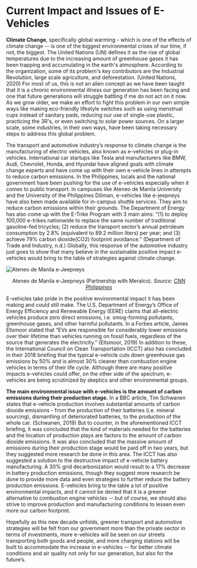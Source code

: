 # Current Impact and Issues of E-Vehicles
**Climate Change**, specifically global warming - which is one of the effects of climate change -- is one of the biggest environmental crises of our time, if not, the biggest. The United Nations (UN) defines it as the rise of global temperatures due to the increasing amount of greenhouse gases it has been trapping and accumulating in the earth's atmosphere. According to the organization, some of its problem's key contributors are the Industrial Revolution, large scale agriculture, and deforestation. (United Nations, 2020) For most of us, this is not an alien concept as we have been taught that it is a chronic environmental illness our generation has been facing and one that future generations will struggle battling if me do not act on it now. As we grow older, we make an effort to fight this problem in our own simple ways like making eco-friendly lifestyle switches such as using menstrual cups instead of sanitary pads, reducing our use of single-use plastic, practicing the 3R's, or even switching to solar power sources. On a larger scale, some industries, in their own ways, have been taking necessary steps to address this global problem. 

The transport and automotive industry’s response to climate change is the manufacturing of electric vehicles, also known as e-vehicles or plug-in vehicles. International car startups like Tesla and manufacturers like BMW, Audi, Chevrolet, Honda, and Hyundai have aligned goals with climate change experts and have come up with their own e-vehicle lines in attempts to reduce carbon emissions. In the Philippines, locals and the national government have been pushing for the use of e-vehicles especially when it comes to public transport. In campuses like Ateneo de Manila University and the University of the Philippines Diliman, e-vehicles like e-jeepneys have also been made available for in-campus shuttle services. They aim to reduce carbon emissions within their grounds. The Department of Energy has also come up with the E-Trike Program with 3 main aims: “(1) to deploy 100,000 e-trikes nationwide to replace the same number of traditional gasoline-fed tricycles; (2) reduce the transport sector’s annual petroleum consumption by 2.8% (equivalent to 89.2 million liters) per year; and (3) achieve 79% carbon dioxide(CO2) footprint avoidance.” (Department of Trade and Industry, n.d.) Globally, this response of the automotive industry just goes to show that many believe in the sustainable positive impact e-vehicles would bring to the table of strategies against climate change. 

![Ateneo de Manila e-Jeepneys](https://cnnphilippines.com/.imaging/mte/demo-cnn-new/750x450/dam/cnn/2018/12/6/Ateneo-de-Manila-e-jeeps.png/jcr:content/Ateneo%20de%20Manila%20e-jeeps.png")
<p align="center">Ateneo de Manila e-Jeepneys (Partnership with Meralco). <em>Source: <a href="https://cnnphilippines.com/lifestyle/2018/12/6/ateneo-manila-operates-ejeeps.html">CNN Philippines</a></em></p>

E-vehicles take pride in the positive environmental impact it has been making and could still make. The U.S. Department of Energy’s Office of Energy Efficiency and Renewable Energy (EERE) claims that all-electric vehicles produce zero direct emissions, i.e. smog-forming pollutants, greenhouse gases, and other harmful pollutants. In a Forbes article, James Ellsmoor stated that “EVs are responsible for considerably lower emissions over their lifetime than vehicles running on fossil fuels, regardless of the source that generates the electricity.” (Ellsmoor, 2019) In addition to these, the International Council on Clean Transportation (ICCT) also has concluded in their 2018 briefing that the typical e-vehicle cuts down greenhouse gas emissions by 50% and is almost 30% cleaner than combustion engine vehicles in terms of their life cycle. Although there are many positive impacts e-vehicles could offer, on the other side of the spectrum, e-vehicles are being scrutinized by skeptics and other environmental groups.

**The main environmental issue with e-vehicles is the amount of carbon emissions during their production stage.** In a BBC article, Tim Schwanen states that e-vehicle production involves substantial amounts of carbon dioxide emissions - from the production of their batteries (i.e. mineral sourcing), dismantling of deteriorated batteries, to the production of the whole car. (Schwanen, 2019) But to counter, in the aforementioned ICCT briefing, it was concluded that the kind of materials needed for the batteries and the location of production plays are factors to the amount of carbon dioxide emissions. It was also concluded that the massive amount of emissions during their production stage would be paid off in two years, but they suggested more research be done in this area. The ICCT has also suggested a solution to the destructive impact of e-vehicle battery manufacturing. A 30% grid decarbonization would result to a 17% decrease in battery production emissions, though they suggest more research be done to provide more data and even strategies to further reduce the battery production emissions. E-vehicles bring to the table a lot of positive environmental impacts, and it cannot be denied that it is a greener alternative to combustion engine vehicles -- but of course, we should also strive to improve production and manufacturing conditions to lessen even more our carbon footprint. 

Hopefully as this new decade unfolds, greener transport and automotive strategies will be felt from our government more than the private sector in terms of investments, more e-vehicles will be seen on our streets transporting both goods and people, and more charging stations will be built to accommodate the increase in e-vehicles -- for better climate conditions and air quality not only for our generation, but also for the future’s.
